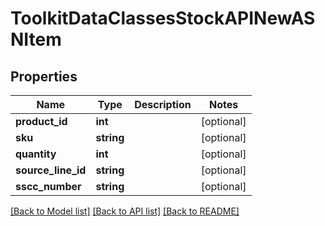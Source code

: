 # ToolkitDataClassesStockAPINewASNItem

## Properties
Name | Type | Description | Notes
------------ | ------------- | ------------- | -------------
**product_id** | **int** |  | [optional] 
**sku** | **string** |  | [optional] 
**quantity** | **int** |  | [optional] 
**source_line_id** | **string** |  | [optional] 
**sscc_number** | **string** |  | [optional] 

[[Back to Model list]](../README.md#documentation-for-models) [[Back to API list]](../README.md#documentation-for-api-endpoints) [[Back to README]](../README.md)


